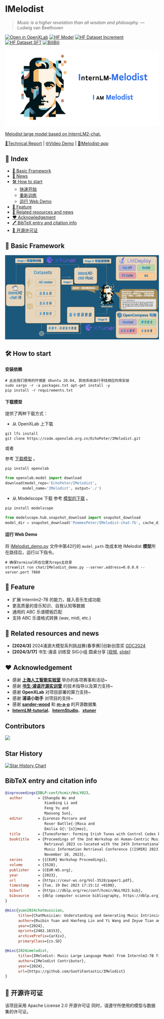 # IMelodist

> _Music is a higher revelation than all wisdom and philosophy._ — Ludwig van Beethoven

[![Open in OpenXLab](https://cdn-static.openxlab.org.cn/header/openxlab_models.svg)](https://openxlab.org.cn/models/detail/EchoPeter/IMelodist)
[![HF Model](https://img.shields.io/badge/Models-Models?style=flat&logoColor=%235c5c5c&label=%F0%9F%A4%97Huggingface&color=%23d9b125)]()
[![HF Dataset Increment](https://img.shields.io/badge/Datasets(increment)-Datasets?style=flat&logoColor=%235c5c5c&label=%F0%9F%A4%97Huggingface&color=%23d9b125)](https://huggingface.co/datasets/PommesPeter/imelodist-increment)
[![HF Dataset SFT](https://img.shields.io/badge/Datasets(sft)-Datasets?style=flat&logoColor=%235c5c5c&label=%F0%9F%A4%97Huggingface&color=%23d9b125)](https://huggingface.co/datasets/PommesPeter/imelodist-sft)
  <a href="[https://www.bilibili.com/video/BV1S2421N7mn](https://www.bilibili.com/video/BV13j421o7nZ/?spm_id_from=333.999.0.0&vd_source=ed4c533bf4cce5e0d0329d8c60182037)" target="_blank"><img alt="BiliBili" src="https://img.shields.io/badge/BiliBili-pink?logo=bilibili&logoColor=white" />

<img src="./assets/banner.png"/>

Melodist large model based on InternLM2-chat. 

[📖Technical Report](assets/TechnicalReport/) |
[🌐Video Demo](https://www.bilibili.com/video/BV13j421o7nZ/?spm_id_from=333.999.0.0&vd_source=ed4c533bf4cce5e0d0329d8c60182037)  |
[🎼IMelodist-app](https://openxlab.org.cn/apps/detail/EchoPeter/IMelodist-app)

## 📝 Index

- [🤖 Basic Framework](#-Basic-Framework)
- [🚀 News](#-news)
- [🛠️ How to start](#-How-to-start)
  * [快速开始](#安装依赖)
  * [重新训练](#下载模型)
  * [运行 Web Demo](#-运行-Web-Demo)
- [🌟 Feature](#-Feature)
- [📄 Related resources and news](#-Related-resources-and-news)
- [❤️ Acknowledgement](#-Acknowledgement)
- [🖊️ BibTeX entry and citation info](#-BibTeX-entry-and-citation-info)
- [🧾 开源许可证](#-开源许可证)

## 🤖 Basic Framework

<img src="./assets/framework.png"/>

## 🛠️ How to start

#### 安装依赖

```shell
# 此处我们使用的环境是 Ubuntu 20.04, 其他系统自行寻找相应的库安装
sudo xargs -r -a packages.txt apt-get install -y
pip install -r requirements.txt
```
#### 下载模型

提供了两种下载方式：

- 从 OpenXLab 上下载
```shell
git lfs install
git clone https://code.openxlab.org.cn/EchoPeter/IMelodist.git
```

或者

参考 [下载模型](https://openxlab.org.cn/docs/models/%E4%B8%8B%E8%BD%BD%E6%A8%A1%E5%9E%8B.html) 。

```bash
pip install openxlab
```

```python
from openxlab.model import download
download(model_repo='EchoPeter/IMelodist', 
        model_name='IMelodist', output='./')
```

- 从 Modelscope 下载
参考 [模型的下载](https://www.modelscope.cn/docs/%E6%A8%A1%E5%9E%8B%E7%9A%84%E4%B8%8B%E8%BD%BD) 。

```bash
pip install modelscope
```

```python
from modelscope.hub.snapshot_download import snapshot_download
model_dir = snapshot_download('PommesPeter/IMelodist-chat-7b', cache_dir='./')
```

#### 运行 Web Demo

将 [IMelodist_demo.py](https://github.com/GuoYiFantastic/IMelodist/blob/main/chat/IMelodist_demo.py) 文件中第42行的 `model_path` 改成本地 IMelodist **模型**所在路径后，运行以下指令。

```shell
# 确保terminal所在位置为repo主目录
streamlit run chat/IMelodist_demo.py --server.address=0.0.0.0 --server.port 7860
```

## 🌟 Feature

- 扩展 Internlm2-7B 的能力，接入音乐生成功能
- 更高质量的音乐知识、自我认知等数据
- 通用的 ABC 乐谱模板匹配
- 支持 ABC 乐谱格式转换 (wav, midi, etc.)

## 📄 Related resources and news
- **[2024/3]** 2024浦源大模型系列挑战赛(春季赛)|创新创意奖 [GDC2024](https://mp.weixin.qq.com/s/RkYYSGpDVznRhDjC0KQnzQ)
- **[2024/3/17]** 书生·浦语 训练营 SIG小组 圆桌分享 [[视频](https://www.bilibili.com/video/BV1xr421n7MA/?vd_source=ed4c533bf4cce5e0d0329d8c60182037), [slide](https://github.com/GuoYiFantastic/IMelodist/blob/main/assets/TechnicalReport/IMelodist_0317%E5%9C%86%E6%A1%8C%E5%88%86%E4%BA%AB.pdf)]

## ❤️ Acknowledgement

- 感谢 [**上海人工智能实验室**](https://www.shlab.org.cn) 举办的各项赛事和活动~
- 感谢 [**书生·浦语开源实训营**](https://github.com/InternLM) 的技术指导以及算力支持~
- 感谢 **OpenXLab** 对项目部署的算力支持~
- 感谢 **浦语小助手** 对项目的支持~
- 感谢 [**sander-wood**](https://huggingface.co/datasets/sander-wood/irishman) 和 [**m-a-p**](https://huggingface.co/m-a-p) 的开源数据集
- [**InternLM-tutorial**](https://github.com/InternLM/tutorial)、[**InternStudio**](https://studio.intern-ai.org.cn/)、[**xtuner**](https://github.com/InternLM/xtuner)
</div>

## Contributors

<a href = "https://github.com/GuoYiFantastic/InternLM2-Beethoven/graphs/contributors">
  <img src = "https://contrib.rocks/image?repo=GuoYiFantastic/InternLM2-Beethoven"/>
</a>

## Star History

[![Star History Chart](https://api.star-history.com/svg?repos=GuoYiFantastic/IMelodist&type=Date)](https://star-history.com/#GuoYiFantastic/IMelodist&Date)

## BibTeX entry and citation info

```bibtex
@inproceedings{DBLP:conf/hcmir/WuLY023,
  author       = {Shangda Wu and
                  Xiaobing Li and
                  Feng Yu and
                  Maosong Sun},
  editor       = {Lorenzo Porcaro and
                  Roser Batlle{-}Roca and
                  Emilia G{\'{o}}mez},
  title        = {TunesFormer: Forming Irish Tunes with Control Codes by Bar Patching},
  booktitle    = {Proceedings of the 2nd Workshop on Human-Centric Music Information
                  Retrieval 2023 co-located with the 24th International Society for
                  Music Information Retrieval Conference {(ISMIR} 2023), Milan, Italy,
                  November 10, 2023},
  series       = {{CEUR} Workshop Proceedings},
  volume       = {3528},
  publisher    = {CEUR-WS.org},
  year         = {2023},
  url          = {https://ceur-ws.org/Vol-3528/paper1.pdf},
  timestamp    = {Tue, 19 Dec 2023 17:15:12 +0100},
  biburl       = {https://dblp.org/rec/conf/hcmir/WuLY023.bib},
  bibsource    = {dblp computer science bibliography, https://dblp.org}
}
```
```bibtex
@misc{yuan2024chatmusician,
      title={ChatMusician: Understanding and Generating Music Intrinsically with LLM}, 
      author={Ruibin Yuan and Hanfeng Lin and Yi Wang and Zeyue Tian and Shangda Wu and Tianhao Shen and Ge Zhang and Yuhang Wu and Cong Liu and Ziya Zhou and Ziyang Ma and Liumeng Xue and Ziyu Wang and Qin Liu and Tianyu Zheng and Yizhi Li and Yinghao Ma and Yiming Liang and Xiaowei Chi and Ruibo Liu and Zili Wang and Pengfei Li and Jingcheng Wu and Chenghua Lin and Qifeng Liu and Tao Jiang and Wenhao Huang and Wenhu Chen and Emmanouil Benetos and Jie Fu and Gus Xia and Roger Dannenberg and Wei Xue and Shiyin Kang and Yike Guo},
      year={2024},
      eprint={2402.16153},
      archivePrefix={arXiv},
      primaryClass={cs.SD}
```

```bibtex
@misc{2024imelodist,
      title={IMelodist: Music Large Language Model from Internlm2-7B finetuning}, 
      author={IMelodist Contributor},
      year={2024},
      url={https://github.com/GuoYiFantastic/IMelodist}
}
```

## 🧾 开源许可证

该项目采用 Apache License 2.0 开源许可证 同时，请遵守所使用的模型与数据集的许可证。
